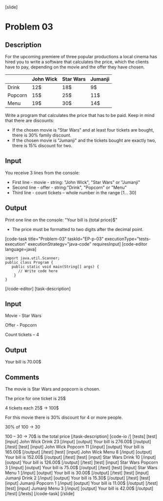 [slide]
# Problem 03
## Description
For the upcoming premiere of three popular productions a local cinema has hired you to write a software that calculates the price, which the clients have to pay, depending on the movie and the offer they have chosen.

|   | John Wick | Star Wars | Jumanji |
|---|---|---|---|
| Drink | 12$ | 18$ | 9$ |
| Popcorn | 15$ | 25$ | 11$ |
| Menu | 19$ | 30$ | 14$ |

Write a program that calculates the price that has to be paid. Keep in mind that there are discounts:
- If the chosen movie is "Star Wars" and at least four tickets are bought, there is 30% family discount.
- If the chosen movie is "Jumanji" and the tickets bought are exactly two, there is 15% discount for two.

## Input
You receive 3 lines from the console:
- First line - movie - string: "John Wick", "Star Wars" or "Jumanji"
- Second line - offer - string:"Drink", "Popcorn" or "Menu"
- Third line - count tickets – whole number in the range [1… 30]

## Output
Print one line on the console: "Your bill is \{total price\}$"
 * The price must be formatted to two digits after the decimal point.

[code-task title="Problem-03" taskId="EP-p-03" executionType="tests-execution" executionStrategy="java-code" requiresInput]
[code-editor language=java]
```
import java.util.Scanner;
public class Program {
   public static void main(String[] args) {
      // Write code here
    }
}
```
[/code-editor]
[task-description]
## Input
Movie - Star Wars

Offer - Popcorn

Count tickets – 4

## Output
Your bill is 70.00$

## Comments
The movie is Star Wars and popcorn is chosen.

The price for one ticket is 25$

4 tickets each 25$ -> 100$

For this movie there is 30% discount for 4 or more people. 

30% of 100 -> 30 

100 – 30 -> 70$ is the total price
[/task-description]
[code-io /]
[tests]
[test]
[input]
John Wick
Drink
23
[/input]
[output]
Your bill is 276.00$
[/output]
[/test]
[test]
[input]
John Wick
Popcorn
11
[/input]
[output]
Your bill is 165.00$
[/output]
[/test]
[test]
[input]
John Wick
Menu
8
[/input]
[output]
Your bill is 152.00$
[/output]
[/test]
[test]
[input]
Star Wars
Drink
10
[/input]
[output]
Your bill is 126.00$
[/output]
[/test]
[test]
[input]
Star Wars
Popcorn
3
[/input]
[output]
Your bill is 75.00$
[/output]
[/test]
[test]
[input]
Star Wars
Menu
1
[/input]
[output]
Your bill is 30.00$
[/output]
[/test]
[test]
[input]
Jumanji
Drink
2
[/input]
[output]
Your bill is 15.30$
[/output]
[/test]
[test]
[input]
Jumanji
Popcorn
1
[/input]
[output]
Your bill is 11.00$
[/output]
[/test]
[test]
[input]
Jumanji
Menu
3
[/input]
[output]
Your bill is 42.00$
[/output]
[/test]
[/tests]
[/code-task]
[/slide]